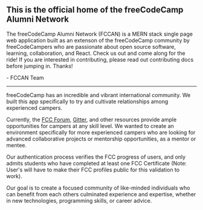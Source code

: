 ## This is the official home of the freeCodeCamp Alumni Network

The freeCodeCamp Alumni Network (FCCAN) is a MERN stack single page web application built as an extenson of the freeCodeCamp community by freeCodeCampers who are passionate about open source software, learning, collaboration, and React. Check us out and come along for the ride! If you are interested in contributing, please read out contributing docs before jumping in. Thanks! 

\- FCCAN Team

***

freeCodeCamp has an incredible and vibrant international community. We built this app specifically to try and cultivate relationships among experienced campers.

Currently, the [FCC Forum](https://forum.freeCodeCamp.com), [Gitter](https://gitter.im/freeCodeCamp), and other resources provide ample opportunities for campers at any skill level. We wanted to create an environment specifically for more experienced campers who are looking for advanced collaborative projects or mentorship opportunities, as a mentor or mentee.

Our authentication process verifies the FCC progress of users, and only admits students who have completed at least one FCC Certificate (Note: User's will
have to make their FCC profiles public for this validation to work).

Our goal is to create a focused community of like-minded individuals who can benefit from each others culminated experience and expertise, whether in new technologies, programming skills, or career advice.
